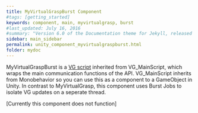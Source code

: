 ```yaml
---
title: MyVirtualGraspBurst Component
#tags: [getting_started]
keywords: component, main, myvirtualgrasp, burst
#last_updated: July 16, 2016
#summary: "Version 6.0 of the Documentation theme for Jekyll, released July 4, 2016, implements relative links so you can view the files offline or on any server without configuring urls and baseurls. Additionally, you can store pages in subdirectories. Templates for alerts and images are available."
sidebar: main_sidebar
permalink: unity_component_myvirtualgraspburst.html
folder: mydoc
---
```


MyVirtualGraspBurst is a <a href="#" data-toggle="tooltip" data-original-title="{{site.data.glossary.vGScript}}">VG script</a> inherited from VG_MainScript, which wraps the main communication functions of the API. 
VG_MainScript inherits from Monobehavior so you can use this as a component to a GameObject in Unity. 
In contrast to MyVirtualGrasp, this component uses Burst Jobs to isolate VG updates on a seperate thread.

[Currently this component does not function]


